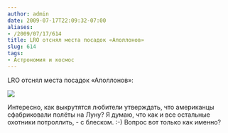 ```yaml
---
author: admin
date: 2009-07-17T22:09:32-07:00
aliases:
- /2009/07/17/614
title: LRO отснял места посадок «Аполлонов»
slug: 614
tags:
- Астрономия и космос
---
```


LRO отснял места посадок «Аполлонов»:

[![](http://www.nasa.gov/images/content/369315main_lroc_apollo11_226new.jpg)](http://www.nasa.gov/mission_pages/LRO/main/index.html)

Интересно, как выкрутятся любители утверждать, что американцы сфабриковали полёты на Луну? Я думаю, что как и все остальные охотники потроллить, - с блеском. :-) Вопрос вот только как именно?
